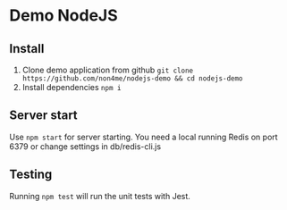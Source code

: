 # Demo NodeJS


## Install
1. Clone demo application from github `git clone https://github.com/non4me/nodejs-demo && cd nodejs-demo`
2. Install dependencies `npm i`

## Server start
Use `npm start` for server starting. You need a local running Redis on port 6379 or change settings in db/redis-cli.js

## Testing
Running `npm test` will run the unit tests with Jest.
